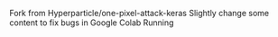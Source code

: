 Fork from Hyperparticle/one-pixel-attack-keras
Slightly change some content to fix bugs in Google Colab Running
